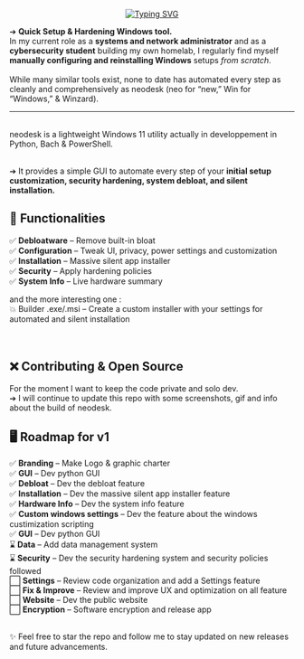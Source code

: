 <div align=center>
  
[![Typing SVG](https://readme-typing-svg.demolab.com?font=Fira+Code&weight=900&size=40&pause=1000&color=F7F7F7&width=250&height=100&lines=neodesk)](https://git.io/typing-svg)

</div>
  
  
➔ **Quick Setup & Hardening Windows tool.**<br/>
In my current role as a **systems and network administrator** and as a **cybersecurity student** building my own homelab, I regularly find myself **manually configuring and reinstalling Windows** setups _from scratch_.<br/><br/>
While many similar tools exist, none to date has automated every step as cleanly and comprehensively as neodesk (neo for “new,” Win for “Windows,” & Winzard).
<br/>

---

<br/>
neodesk is a lightweight Windows 11 utility actually in developpement in Python, Bach & PowerShell. 
<br/><br/>


➔ It provides a simple GUI to automate every step of your **initial setup customization, security hardening, system debloat, and silent installation.**<br/>

## 🚀 Functionalities
✅ **Debloatware** – Remove built-in bloat <br/>
✅ **Configuration** – Tweak UI, privacy, power settings and customization <br/>
✅ **Installation** – Massive silent app installer <br/>
✅ **Security** – Apply hardening policies <br/>
✅ **System Info** – Live hardware summary <br/>

and the more interesting one :  <br/>
💥 Builder .exe/.msi – Create a custom installer with your settings for automated and silent installation <br/>
<br/><br/>

## ❌ Contributing & Open Source
For the moment I want to keep the code private and solo dev.<br/>
➔ I will continue to update this repo with some screenshots, gif and info about the build of neodesk.

## 🖥️ Roadmap for v1
✅ **Branding** – Make Logo & graphic charter <br/>
✅ **GUI** – Dev python GUI <br/>
✅ **Debloat** – Dev the debloat feature <br/>
✅ **Installation** – Dev the massive silent app installer feature <br/>
✅ **Hardware Info** – Dev the system info feature <br/>
✅ **Custom windows settings** – Dev the feature about the windows custimization scripting <br/>
✅ **GUI** – Dev python GUI <br/>
⌛ **Data** – Add data management system <br/>
⌛ **Security** – Dev the security hardening system and security policies followed <br/>
⬜ **Settings** – Review code organization and add a Settings feature<br/>
⬜ **Fix & Improve** – Review and improve UX and optimization on all feature <br/>
⬜ **Website** – Dev the public website <br/>
⬜ **Encryption** – Software encryption and release app <br/>

<br/>
✨ Feel free to star the repo and follow me to stay updated on new releases and future advancements.




